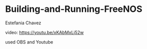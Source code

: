 # Building-and-Running-FreeNOS
Estefania Chavez

video: https://youtu.be/xKAbMxLj52w 

used OBS and Youtube
